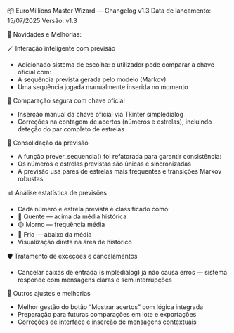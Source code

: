 📦 EuroMillions Master Wizard — Changelog v1.3
Data de lançamento: 15/07/2025
Versão: v1.3

🔧 Novidades e Melhorias:

🪄 Interação inteligente com previsão
- Adicionado sistema de escolha: o utilizador pode comparar a chave oficial com:
- A sequência prevista gerada pelo modelo (Markov)
- Uma sequência jogada manualmente inserida no momento

🧮 Comparação segura com chave oficial
- Inserção manual da chave oficial via Tkinter simpledialog
- Correções na contagem de acertos (números e estrelas), incluindo deteção do par completo de estrelas

🧠 Consolidação da previsão
- A função prever_sequencia() foi refatorada para garantir consistência:
- Os números e estrelas previstas são únicas e sincronizadas
- A previsão usa pares de estrelas mais frequentes e transições Markov robustas

📊 Análise estatística de previsões
- Cada número e estrela prevista é classificado como:
- 🔴 Quente — acima da média histórica
- 🟡 Morno — frequência média
- 🔵 Frio — abaixo da média
- Visualização direta na área de histórico

🛡️ Tratamento de exceções e cancelamentos
- Cancelar caixas de entrada (simpledialog) já não causa erros — sistema responde com mensagens claras e sem interrupções

🧼 Outros ajustes e melhorias
- Melhor gestão do botão “Mostrar acertos” com lógica integrada
- Preparação para futuras comparações em lote e exportações
- Correções de interface e inserção de mensagens contextuais
